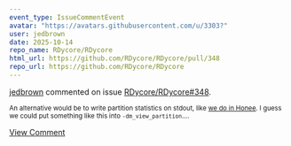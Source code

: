 ```yaml
---
event_type: IssueCommentEvent
avatar: "https://avatars.githubusercontent.com/u/3303?"
user: jedbrown
date: 2025-10-14
repo_name: RDycore/RDycore
html_url: https://github.com/RDycore/RDycore/pull/348
repo_url: https://github.com/RDycore/RDycore
---
```


<a href='https://github.com/jedbrown' target='_blank'>jedbrown</a> commented on issue <a href='https://github.com/RDycore/RDycore/pull/348' target='_blank'>RDycore/RDycore#348</a>.

<small>An alternative would be to write partition statistics on stdout, like [we do in Honee](https://gitlab.com/phypid/honee/-/blob/main/src/misc.c?ref_type=heads#L356-387). I guess we could put something like this into `-dm_view_partition`....</small>

<a href='https://github.com/RDycore/RDycore/pull/348' target='_blank'>View Comment</a>